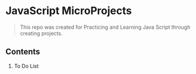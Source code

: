 # JavaScript MicroProjects

> This repo was created for Practicing and Learning Java Script through creating projects.

## Contents

1. To Do List
